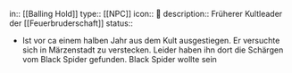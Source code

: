 in:: [[Balling Hold]]
type:: [[NPC]]
icon:: 👤
description:: Früherer Kultleader der [[Feuerbruderschaft]] 
status::

- Ist vor ca einem halben Jahr aus dem Kult ausgestiegen. Er versuchte sich in Märzenstadt zu verstecken. Leider haben ihn dort die Schärgen vom Black Spider gefunden. Black Spider wollte sein